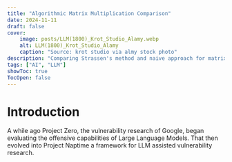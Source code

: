 ```yaml
---
title: "Algorithmic Matrix Multiplication Comparison"
date: 2024-11-11
draft: false
cover:
    image: posts/LLM(1800)_Krot_Studio_Alamy.webp
    alt: LLM(1800)_Krot_Studio_Alamy
    caption: "Source: krot studio via almy stock photo"
description: "Comparing Strassen's method and naive approach for matrix multiplication, exploring time and memory complexities in Python."
tags: ["AI", "LLM"]
showToc: true
TocOpen: false
---
```


# Introduction
A while ago Project Zero, the vulnerability research of Google, began evaluating the offensive capabilities of Large Language Models. That then evolved into Project Naptime a framework for LLM assisted vulnerability research.

